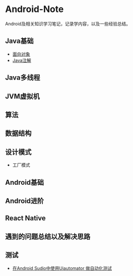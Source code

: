 # Android-Note

Android及相关知识学习笔记，记录学内容，以及一些经验总结。

## Java基础
 * [面向对象](https://github.com/YeeLL/Android-Note/blob/master/Java/%E9%9D%A2%E5%90%91%E5%AF%B9%E8%B1%A1.md)     
 * [Java注解](https://github.com/YeeLL/Android-Note/blob/master/Java/Java%E6%B3%A8%E8%A7%A3.md)

 
## Java多线程   
## JVM虚拟机      
## 算法   
## 数据结构   
## 设计模式 
* 工厂模式  
  
## Android基础   
## Android进阶   
## React Native   
## 遇到的问题总结以及解决思路  
## 测试
* [在Android Sudio中使用Uiautomator 做自动化测试](https://github.com/YeeLL/Android-Note/blob/1749df10a8e99323a152ce784319740551dfdd58/Android/%E5%9C%A8Android%20Sudio%E4%B8%AD%E4%BD%BF%E7%94%A8Uiautomator%20%E5%81%9A%E8%87%AA%E5%8A%A8%E5%8C%96%E6%B5%8B%E8%AF%95.md) 
